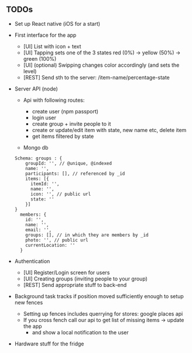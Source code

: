 
## TODOs
+ Set up React native (iOS for a start)

+ First interface for the app 
  - [UI] List with icon + text 
  - [UI] Tapping sets one of the 3 states red (0%) -> yellow (50%) -> green (100%)
  - [UI] (optional) Swipping changes color accordingly (and sets the level)
  - [REST] Send sth to the server: /item-name/percentage-state

+ Server API (node)
  - Api with following routes:
	- create user (npm passport)
	- login user
	- create group + invite people to it
	- create or update/edit item with state, new name etc, delete item
    - get items filtered by state

  - Mongo db
  ```
  Schema: groups : {
      groupId: '', // @unique, @indexed
      name: '',
      participants: [], // referenced by _id
      items: [{
		itemId: '',
		name: '',
  	    icon: '', // public url 
		state: ''	
	  }]
  } 
	members: {
	  id: '',
	  name: '',
	  email: '',
	  groups: [], // in which they are members by _id
	  photo: '', // public url
	  currentLocation: ''
	}
  ```
+ Authentication
  - [UI] Register/Login screen for users 
  - [UI] Creating groups (inviting people to your group)
  - [REST] Send appropriate stuff to back-end

+ Background task tracks if position moved sufficiently enough to setup new fences
  - Setting up fences includes querrying for stores: google places api
  - If you cross fench call our api to get list of missing items -> update the app
	- and show a local notification to the user

+ Hardware stuff for the fridge
